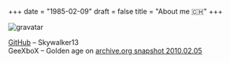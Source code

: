 +++
date = "1985-02-09"
draft = false
title = "About me 🇨🇭"
+++

![gravatar](http://www.gravatar.com/avatar/d4be2af9a8c02ddaa79d2de987ad91c4)

[GitHub](https://github.com/Skywalker13) – Skywalker13  
GeeXboX – Golden age on
[archive.org snapshot 2010.02.05](https://web.archive.org/web/20100205075548/http://www.geexbox.org/en/index.html)
